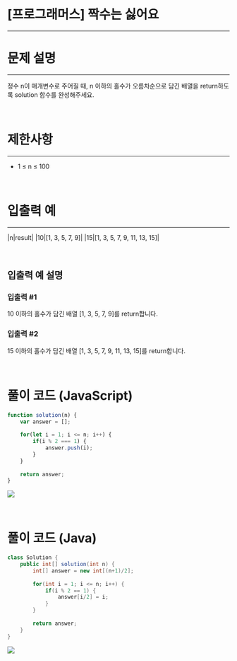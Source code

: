 # [프로그래머스] 짝수는 싫어요
---
# 문제 설명
---
정수 n이 매개변수로 주어질 때, n 이하의 홀수가 오름차순으로 담긴 배열을 return하도록 solution 함수를 완성해주세요.

<br>

# 제한사항
---
+ 1 ≤ n ≤ 100

<br>

# 입출력 예
---
|n|result|
|10|[1, 3, 5, 7, 9]|
|15|[1, 3, 5, 7, 9, 11, 13, 15]|

<br>

## 입출력 예 설명
### 입출력 #1

10 이하의 홀수가 담긴 배열 [1, 3, 5, 7, 9]를 return합니다.
### 입출력 #2

15 이하의 홀수가 담긴 배열 [1, 3, 5, 7, 9, 11, 13, 15]를 return합니다.

<br>

# 풀이 코드 (JavaScript)
```js
function solution(n) {
    var answer = [];
    
    for(let i = 1; i <= n; i++) {
        if(i % 2 === 1) {
            answer.push(i);
        }
    }
    
    return answer;
}
```
![](https://velog.velcdn.com/images/reyang/post/5072529a-b1b4-4fe7-9c06-c3b0852819c4/image.png)


<br>

# 풀이 코드 (Java)
```java
class Solution {
    public int[] solution(int n) {
        int[] answer = new int[(n+1)/2];
        
        for(int i = 1; i <= n; i++) {
            if(i % 2 == 1) {
                answer[i/2] = i;
            }
        }
        
        return answer;
    }
}
```
![](https://velog.velcdn.com/images/reyang/post/8688ca22-d4a7-4f70-bdbb-29a42c0e9819/image.png)


